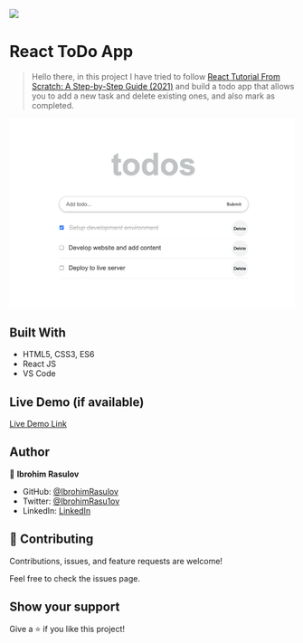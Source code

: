 ![](https://img.shields.io/badge/Microverse-blueviolet)

# React ToDo App

> Hello there, in this project I have tried to follow [React Tutorial From Scratch: A Step-by-Step Guide (2021)](https://ibaslogic.com/react-tutorial-for-beginners/) and build a todo app that allows you to add a new task and delete existing ones, and also mark as completed.

![App_screenshot](./screen_shot.png)

## Built With

- HTML5, CSS3, ES6
- React JS
- VS Code

## Live Demo (if available)

[Live Demo Link](https://livedemo.com)

## Author

👤 **Ibrohim Rasulov**

- GitHub: [@IbrohimRasulov](https://github.com/IbrohimRasulov)
- Twitter: [@IbrohimRasu1ov](https://twitter.com/IbrohimRasu1ov)
- LinkedIn: [LinkedIn](https://www.linkedin.com/in/ibrohim-rasulov-a88352209/)

## 🤝 Contributing

Contributions, issues, and feature requests are welcome!

Feel free to check the issues page.

## Show your support

Give a ⭐️ if you like this project!
